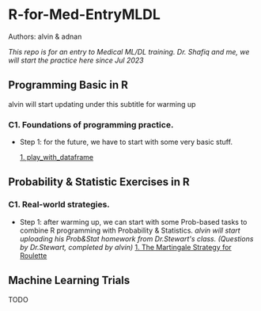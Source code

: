 # R-for-Med-EntryMLDL
Authors: alvin & adnan

_This repo is for an entry to Medical ML/DL training. Dr. Shafiq and me, we will start the practice here since Jul 2023_

## Programming Basic in R
alvin will start updating under this subtitle for warming up
### C1. Foundations of programming practice.
- Step 1: for the future, we have to start with some very basic stuff.

  [1. play_with_dataframe](/Programming_Basic_in_R/play_with_dataframe.Rmd)



## Probability & Statistic Exercises in R
### C1. Real-world strategies.
- Step 1: after warming up, we can start with some Prob-based tasks to combine R programming with Probability & Statistics.
  _alvin will start uploading his Prob&Stat homework from Dr.Stewart's class. (Questions by Dr.Stewart, completed by alvin)_
  [1. The Martingale Strategy for Roulette]()

## Machine Learning Trials
TODO
